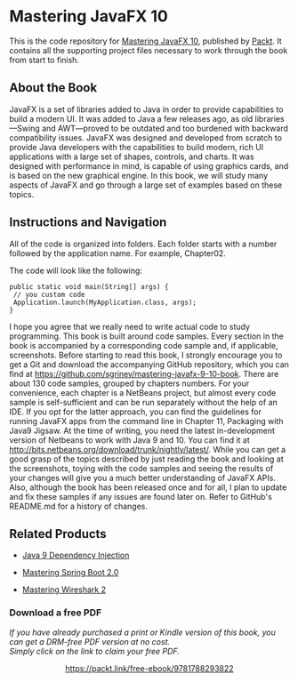 # Mastering JavaFX 10
This is the code repository for [Mastering JavaFX 10](https://www.packtpub.com/web-development/mastering-javafx-10?utm_source=github&utm_medium=repository&utm_campaign=9781788293822), published by [Packt](https://www.packtpub.com/?utm_source=github). It contains all the supporting project files necessary to work through the book from start to finish.
## About the Book
JavaFX is a set of libraries added to Java in order to provide capabilities to build a modern
UI. It was added to Java a few releases ago, as old libraries—Swing and AWT—proved to
be outdated and too burdened with backward compatibility issues.
JavaFX was designed and developed from scratch to provide Java developers with the
capabilities to build modern, rich UI applications with a large set of shapes, controls, and
charts. It was designed with performance in mind, is capable of using graphics cards, and is
based on the new graphical engine.
In this book, we will study many aspects of JavaFX and go through a large set of examples
based on these topics.
## Instructions and Navigation
All of the code is organized into folders. Each folder starts with a number followed by the application name. For example, Chapter02.



The code will look like the following:
```
public static void main(String[] args) {
 // you custom code
 Application.launch(MyApplication.class, args);
}
```

I hope you agree that we really need to write actual code to study programming. This book
is built around code samples. Every section in the book is accompanied by a corresponding
code sample and, if applicable, screenshots.
Before starting to read this book, I strongly encourage you to get a Git and download the
accompanying GitHub repository, which you can find at https://github.com/sgrinev/mastering-javafx-9-10-book.
There are about 130 code samples, grouped by chapters numbers. For your convenience,
each chapter is a NetBeans project, but almost every code sample is self-sufficient and can
be run separately without the help of an IDE. If you opt for the latter approach, you can
find the guidelines for running JavaFX apps from the command line in Chapter
11, Packaging with Java9 Jigsaw.
At the time of writing, you need the latest in-development version of
Netbeans to work with Java 9 and 10. You can find it at http://bits.netbeans.org/download/trunk/nightly/latest/.
While you can get a good grasp of the topics described by just reading the book and
looking at the screenshots, toying with the code samples and seeing the results of your
changes will give you a much better understanding of JavaFX APIs.
Also, although the book has been released once and for all, I plan to update and fix these
samples if any issues are found later on. Refer to GitHub's README.md for a history of
changes.

## Related Products
* [Java 9 Dependency Injection](https://www.packtpub.com/application-development/java-9-dependency-injection?utm_source=github&utm_medium=repository&utm_campaign=9781788296250)

* [Mastering Spring Boot 2.0](https://www.packtpub.com/application-development/mastering-spring-boot-20?utm_source=github&utm_medium=repository&utm_campaign=9781787127562)

* [Mastering Wireshark 2](https://www.packtpub.com/networking-and-servers/mastering-wireshark-2?utm_source=github&utm_medium=repository&utm_campaign=9781788626521)
### Download a free PDF

 <i>If you have already purchased a print or Kindle version of this book, you can get a DRM-free PDF version at no cost.<br>Simply click on the link to claim your free PDF.</i>
<p align="center"> <a href="https://packt.link/free-ebook/9781788293822">https://packt.link/free-ebook/9781788293822 </a> </p>